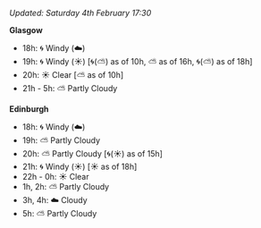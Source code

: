 *Updated: Saturday 4th February 17:30*

**Glasgow**

* 18h: :cyclone: Windy (:cloud:)
* 19h: :cyclone: Windy (:sunny:) [:cyclone:(:partly_sunny:) as of 10h, :partly_sunny: as of 16h, :cyclone:(:partly_sunny:) as of 18h]
* 20h: :sunny: Clear [:partly_sunny: as of 10h]
* 21h - 5h: :partly_sunny: Partly Cloudy

**Edinburgh**

* 18h: :cyclone: Windy (:cloud:)
* 19h: :partly_sunny: Partly Cloudy
* 20h: :partly_sunny: Partly Cloudy [:cyclone:(:sunny:) as of 15h]
* 21h: :cyclone: Windy (:sunny:) [:sunny: as of 18h]
* 22h - 0h: :sunny: Clear
* 1h, 2h: :partly_sunny: Partly Cloudy
* 3h, 4h: :cloud: Cloudy
* 5h: :partly_sunny: Partly Cloudy

